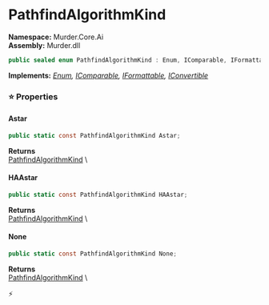 # PathfindAlgorithmKind

**Namespace:** Murder.Core.Ai \
**Assembly:** Murder.dll

```csharp
public sealed enum PathfindAlgorithmKind : Enum, IComparable, IFormattable, IConvertible
```

**Implements:** _[Enum](https://learn.microsoft.com/en-us/dotnet/api/System.Enum?view=net-7.0), [IComparable](https://learn.microsoft.com/en-us/dotnet/api/System.IComparable?view=net-7.0), [IFormattable](https://learn.microsoft.com/en-us/dotnet/api/System.IFormattable?view=net-7.0), [IConvertible](https://learn.microsoft.com/en-us/dotnet/api/System.IConvertible?view=net-7.0)_

### ⭐ Properties
#### Astar
```csharp
public static const PathfindAlgorithmKind Astar;
```

**Returns** \
[PathfindAlgorithmKind](/Murder/Core/Ai/PathfindAlgorithmKind.html) \
#### HAAstar
```csharp
public static const PathfindAlgorithmKind HAAstar;
```

**Returns** \
[PathfindAlgorithmKind](/Murder/Core/Ai/PathfindAlgorithmKind.html) \
#### None
```csharp
public static const PathfindAlgorithmKind None;
```

**Returns** \
[PathfindAlgorithmKind](/Murder/Core/Ai/PathfindAlgorithmKind.html) \


⚡